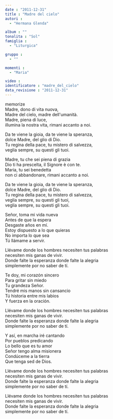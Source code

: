 ```yaml
---
date : "2011-12-31"
title : "Madre del cielo"
autori : 
  - "Hermana Glenda"

album : ""
tonalita : "Sol"
famiglia : 
  - "Liturgica"

gruppo : 
  - ""

momenti : 
  - "Maria"

video : 
identificatore : "madre_del_cielo"
data_revisione : "2011-12-31"
---
```

  
  
  
  
  
  
  
  
  
memorize  
Madre,  dono di vita nuova,   
Madre del cielo, madre dell'umanità.   
Madre,  piena di luce,   
illumina la nostra vita, rimani accanto a noi.   
  
  
Da te viene la gioia, da te viene la speranza,   
dolce Madre,  del glio di Dio.   
Tu regina della pace, tu mistero di salvezza,   
veglia sempre,  su questi gli tuoi.     
  
  
Madre,  tu che sei piena di grazia    
Dio ti ha prescelta, il Signore è con te.   
Maria,  tu sei benedetta   
non ci abbandonare, rimani accanto a noi.   
  
  
Da te viene la gioia, da te viene la speranza,   
dolce Madre,  del glio di Dio.   
Tu regina della pace, tu mistero di salvezza,   
veglia sempre,  su questi gli tuoi,   
veglia sempre,  su questi gli tuoi.       
  
  
  
Señor,  toma mi vida nueva   
Antes de que la espera   
Desgaste años en mí.   
Estoy  dispuesto a lo que quieras   
No importa lo que sea   
Tú llámame a servir.   
  
  
Llévame donde los hombres necesiten tus palabras  
necesiten  mis ganas de vivir.   
Donde falte la esperanza donde falte la alegria  
simplemente  por no saber de tí.   
  
  
  
Te doy,  mi corazón sincero   
Para gritar sin miedo   
Tu grandeza Señor.   
Tendré  mis manos sin cansancio   
Tú historia entre mis labios  
Y fuerza en la oración.   
  
  
Llévame donde los hombres necesiten tus palabras  
necesiten  mis ganas de vivir.   
Donde falte la esperanza donde falte la alegria  
simplemente  por no saber de tí.   
  
  
  
Y así,  en marcha iré cantando   
Por pueblos predicando   
Lo bello que es tu amor   
Señor  tengo alma misionera   
Condúceme a la tierra   
Que tenga sed de Dios.   
  
  
Llévame donde los hombres necesiten tus palabras  
necesiten  mis ganas de vivir.   
Donde falte la esperanza donde falte la alegria  
simplemente  por no saber de tí.   
  
  
Llévame donde los hombres necesiten tus palabras  
necesiten  mis ganas de vivir.   
Donde falte la esperanza donde falte la alegria  
simplemente  por no saber de tí.    
  
  
  
